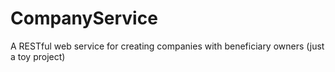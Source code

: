 # CompanyService
A RESTful web service for creating companies with beneficiary owners (just a toy project)

